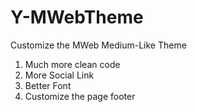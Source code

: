 # Y-MWebTheme
Customize the MWeb Medium-Like Theme

1. Much more clean code
2. More Social Link
3. Better Font
4. Customize the page footer

